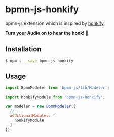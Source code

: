 # bpmn-js-honkify

bpmn-js extension which is inspired by [honkify](https://github.com/jlengstorf/honkify).

**Turn your Audio on to hear the honk! 🦆**

## Installation

```sh
$ npm i --save bpmn-js-honkify
```

## Usage
```js
import BpmnModeler from 'bpmn-js/lib/Modeler';

import honkifyModule from 'bpmn-js-honkify';

var modeler = new BpmnModeler({
  // ...
  additionalModules: [
    honkifyModule
  ]
});

```

